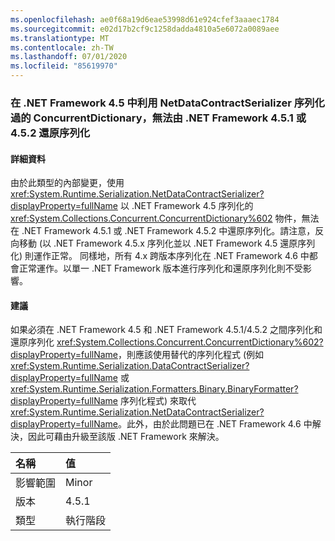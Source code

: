 ```yaml
---
ms.openlocfilehash: ae0f68a19d6eae53998d61e924cfef3aaaec1784
ms.sourcegitcommit: e02d17b2cf9c1258dadda4810a5e6072a0089aee
ms.translationtype: MT
ms.contentlocale: zh-TW
ms.lasthandoff: 07/01/2020
ms.locfileid: "85619970"
---
```

### <a name="a-concurrentdictionary-serialized-in-net-framework-45-with-netdatacontractserializer-cannot-be-deserialized-by-net-framework-451-or-452"></a>在 .NET Framework 4.5 中利用 NetDataContractSerializer 序列化過的 ConcurrentDictionary，無法由 .NET Framework 4.5.1 或 4.5.2 還原序列化

#### <a name="details"></a>詳細資料

由於此類型的內部變更，使用 <xref:System.Runtime.Serialization.NetDataContractSerializer?displayProperty=fullName> 以 .NET Framework 4.5 序列化的 <xref:System.Collections.Concurrent.ConcurrentDictionary%602> 物件，無法在 .NET Framework 4.5.1 或 .NET Framework 4.5.2 中還原序列化。請注意，反向移動 (以 .NET Framework 4.5.x 序列化並以 .NET Framework 4.5 還原序列化) 則運作正常。 同樣地，所有 4.x 跨版本序列化在 .NET Framework 4.6 中都會正常運作。以單一 .NET Framework 版本進行序列化和還原序列化則不受影響。

#### <a name="suggestion"></a>建議

如果必須在 .NET Framework 4.5 和 .NET Framework 4.5.1/4.5.2 之間序列化和還原序列化 <xref:System.Collections.Concurrent.ConcurrentDictionary%602?displayProperty=fullName>，則應該使用替代的序列化程式 (例如 <xref:System.Runtime.Serialization.DataContractSerializer?displayProperty=fullName> 或 <xref:System.Runtime.Serialization.Formatters.Binary.BinaryFormatter?displayProperty=fullName> 序列化程式) 來取代 <xref:System.Runtime.Serialization.NetDataContractSerializer?displayProperty=fullName>。此外，由於此問題已在 .NET Framework 4.6 中解決，因此可藉由升級至該版 .NET Framework 來解決。

| 名稱    | 值       |
|:--------|:------------|
| 影響範圍   |Minor|
|版本|4.5.1|
|類型|執行階段|

